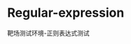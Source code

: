 # Regular-expression

靶场测试环境-正则表达式测试


 <?php  
$key='flag{********************************}'; 
$Regular= preg_match("/zkaq.*key.{2,9}:\/.*\/(key*key)/i", trim($_GET["id"]), $match); 
if( $Regular ){  
  die('key: '.$key); 
}  


函数部分：

preg_match(正则表达式，匹配的字符串)
匹配第一个匹配正则的子字符串，未找到返回0，找到返回1

trim($_GET["id"]) 接受ID传参过来的字符串
trim函数（string,charlist） 
      string 必须   
      charlist 可选 如果省略，则移除下列所有字符 
            "\0" null
            "\t" 制符表
            "\n" 换行
            "\r" 回车
            ""  空格

if( $Regular ){  die('key: '.$key); }

if (1){}执行；if(0){}不执行；

die();输出，并退出。



正则表达式部分:

PHP的正则表达式要写在/ /之间。

.  匹配除换行符 \n 之外的任何单字符。

*   匹配前面的子表达式零次或多次。

{n,m}： m 和 n 均为非负整数，其中n <= m。最少匹配 n 次且最多匹配 m 次。例如，"o{1,3}" 将匹配 "fooood" 中的前三个o。请注意在逗号和两个数之间不能有空格。

\： 将下一个字符标记为或特殊字符、或原义字符、或向后引用、或八进制转义符。例如， 'n' 匹配字符 'n'。'\n' 匹配换行符。序列 '\\' 匹配 "\"，而 '\(' 则匹配 "("。

i：标记指定不区分大小写。

：连接字符，直接输出。




"/zkaq.*key.{2,9}:\/.*\/(key*key)/i"


需要将其拆分成几部分：

1.  /zkaq.*/
2.  /key.{2,9}/
3.  / :\/.*\/ /
4.  / （key*key）/i

1.  /zkaq.*/
 表示开头为zkaq后面随意接除换行符 \n 之外的任何单字符，因为是.* 如果是*的话只能接zkaqqqq或者zkaq等
 直接输出zkaq
 
2.  /key.{2,9}/
表示key 后面随意接2-9个除换行符 \n 之外的任何单字符
keytouma

3. / :\/.*\/ /
  ：为连接字符可以直接输出，\为转义字符 转义后面的/ .*可以随意输出除换行符 \n 之外的任何单字符。
  后面的\/一样是转义字符，中间字符可以省略不管，直接输出:// （:/123/也可以）
  
4. / （key*key）/i
    key*key 中间可以插入 随意个数的y  keyyyyyykey 或者keykey 所以这里可其实是 y*key
    表示”ke”和”key”之间有0-N个字符”y”（N为非负整数）。
    输出keyyykey
  
key： zkaqkeytouma://keyyykey


最后在靶机上面?id=输入key

得到FLAG()：

key: flag{regular_god_code}












